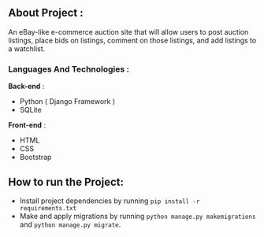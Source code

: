 ## About Project :

An eBay-like e-commerce auction site that will allow users to post auction listings, place bids on listings, comment on those listings, and add listings to a watchlist.


### Languages And Technologies :

**Back-end** :

- Python ( Django Framework )
- SQLite

**Front-end** :

- HTML
- CSS 
- Bootstrap




## How to run the Project:

- Install project dependencies by running `pip install -r requirements.txt`
- Make and apply migrations by running `python manage.py makemigrations` and `python manage.py migrate`.